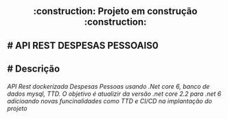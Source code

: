 <h2 align="center"> 
    :construction:  Projeto em construção  :construction:
</h2>

<h2 align="left"> 
   # API REST DESPESAS PESSOAIS0    
</h2>

<h2 align="left"> 
# Descrição 
</h2>
<h6> 
   API Rest dockerizada Despesas Pessoas usando .Net core 6, banco de dados mysql, TTD. O objetivo é atualizir da versão .net core 2.2 para .net 6 adicioando novas funcinalidades como TTD e CI/CD na  implantação do projeto
</h6>
 
 
